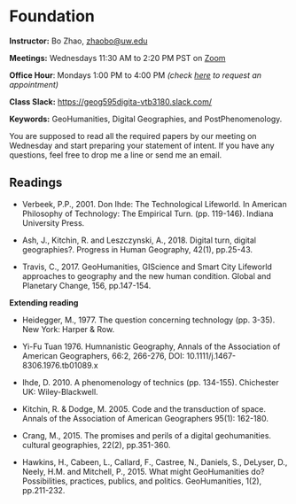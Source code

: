 # Foundation

**Instructor:** Bo Zhao, zhaobo@uw.edu

**Meetings:**  Wednesdays 11:30 AM to 2:20 PM PST on [Zoom](https://washington.zoom.us/j/98010412438)

**Office Hour**: Mondays 1:00 PM to 4:00 PM *(check [here](https://calendar.google.com/calendar/u/0/selfsched?sstoken=UUZvU2gxXzVlZnZpfGRlZmF1bHR8NzM4ODA5MzUyNjAxZDU2Y2ViNTZiMzk2ZmM0N2VmNzI) to request an appointment)*

**Class Slack:** https://geog595digita-vtb3180.slack.com/

**Keywords:** GeoHumanities, Digital Geographies, and PostPhenomenology.

 You are supposed to read all the required papers by our meeting on Wednesday and start preparing your statement of intent. If you have any questions, feel free to drop me a line or send me an email.

## Readings

* Verbeek, P.P., 2001. Don Ihde: The Technological Lifeworld. In American Philosophy of Technology: The Empirical Turn. (pp. 119-146). Indiana University Press.

* Ash, J., Kitchin, R. and Leszczynski, A., 2018. Digital turn, digital geographies?. Progress in Human Geography, 42(1), pp.25-43.

* Travis, C., 2017. GeoHumanities, GIScience and Smart City Lifeworld approaches to geography and the new human condition. Global and Planetary Change, 156, pp.147-154.

**Extending reading**

* Heidegger, M., 1977. The question concerning technology (pp. 3-35). New York: Harper & Row.

* Yi-Fu Tuan 1976. Humnanistic Geography, Annals of the Association of American Geographers, 66:2, 266-276, DOI: 10.1111/j.1467-8306.1976.tb01089.x

* Ihde, D. 2010. A phenomenology of technics (pp. 134-155). Chichester UK: Wiley-Blackwell.

* Kitchin, R. & Dodge, M. 2005. Code and the transduction of space. Annals of the Association of American Geographers 95(1): 162-180.

* Crang, M., 2015. The promises and perils of a digital geohumanities. cultural geographies, 22(2), pp.351-360.

* Hawkins, H., Cabeen, L., Callard, F., Castree, N., Daniels, S., DeLyser, D., Neely, H.M. and Mitchell, P., 2015. What might GeoHumanities do? Possibilities, practices, publics, and politics. GeoHumanities, 1(2), pp.211-232.
